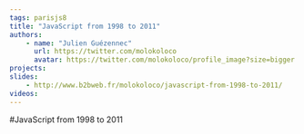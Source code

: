 ```yaml
---
tags: parisjs8
title: "JavaScript from 1998 to 2011"
authors:
    - name: "Julien Guézennec"
      url: https://twitter.com/molokoloco
      avatar: https://twitter.com/molokoloco/profile_image?size=bigger
projects:
slides:
    - http://www.b2bweb.fr/molokoloco/javascript-from-1998-to-2011/
videos:
---
```

#JavaScript from 1998 to 2011
